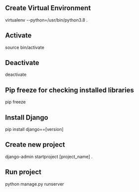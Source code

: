 ## Create Virtual Environment
virtualenv --python=/usr/bin/python3.8 .

## Activate 
source bin/activate

## Deactivate
deactivate

## Pip freeze for checking installed libraries
pip freeze

## Install Django
pip install django==[version]


## Create new project
django-admin startproject [project_name] .

## Run project
python manage.py runserver
